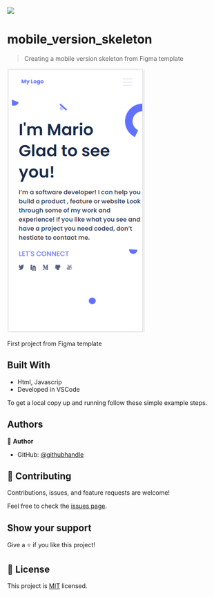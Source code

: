 
![](https://img.shields.io/badge/Microverse-blueviolet)

# mobile_version_skeleton

> Creating a mobile version skeleton from Figma template

![screenshot](./Assets/Images/snapshot.png)

First project from Figma template

## Built With

- Html, Javascrip
- Developed in VSCode


To get a local copy up and running follow these simple example steps.


## Authors

👤 **Author**

- GitHub: [@githubhandle](https://github.com/hunter4466)

## 🤝 Contributing

Contributions, issues, and feature requests are welcome!

Feel free to check the [issues page](../../issues/).

## Show your support

Give a ⭐️ if you like this project!

## 📝 License

This project is [MIT](./MIT.md) licensed.